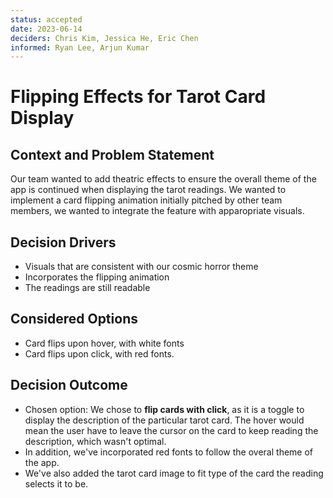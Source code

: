 ```yaml
---
status: accepted
date: 2023-06-14
deciders: Chris Kim, Jessica He, Eric Chen
informed: Ryan Lee, Arjun Kumar
---
```

# Flipping Effects for Tarot Card Display

## Context and Problem Statement
Our team wanted to add theatric effects to ensure the overall theme of the app is continued when displaying the tarot readings. We wanted to implement a card flipping animation initially pitched by other team members, we wanted to integrate the feature with apparopriate visuals.

## Decision Drivers 
* Visuals that are consistent with our cosmic horror theme
* Incorporates the flipping animation
* The readings are still readable

## Considered Options
* Card flips upon hover, with white fonts
* Card flips upon click, with red fonts.

## Decision Outcome
- Chosen option: We chose to **flip cards with click**, as it is a toggle to display the description of the particular tarot card. The hover would mean the user have to leave the cursor on the card to keep reading the description, which wasn't optimal.
- In addition, we've incorporated red fonts to follow the overal theme of the app.
- We've also added the tarot card image to fit type of the card the reading selects it to be.